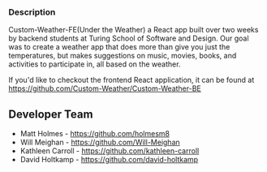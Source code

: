 ### Description 
Custom-Weather-FE(Under the Weather) a React app built over two weeks by backend students at Turing School of Software and Design. Our goal was to create a weather app that does more than give you just the temperatures, but makes suggestions on music, movies, books, and activities to participate in, all based on the weather. 

If you'd like to checkout the frontend React application, it can be found at https://github.com/Custom-Weather/Custom-Weather-BE

## Developer Team
* Matt Holmes - https://github.com/holmesm8
* Will Meighan - https://github.com/Will-Meighan
* Kathleen Carroll - https://github.com/kathleen-carroll
* David Holtkamp - https://github.com/david-holtkamp


